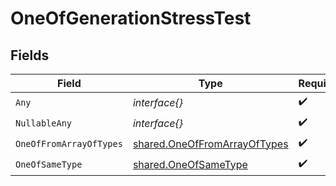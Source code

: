# OneOfGenerationStressTest


## Fields

| Field                                                                               | Type                                                                                | Required                                                                            | Description                                                                         |
| ----------------------------------------------------------------------------------- | ----------------------------------------------------------------------------------- | ----------------------------------------------------------------------------------- | ----------------------------------------------------------------------------------- |
| `Any`                                                                               | *interface{}*                                                                       | :heavy_check_mark:                                                                  | N/A                                                                                 |
| `NullableAny`                                                                       | *interface{}*                                                                       | :heavy_check_mark:                                                                  | N/A                                                                                 |
| `OneOfFromArrayOfTypes`                                                             | [shared.OneOfFromArrayOfTypes](../../../pkg/models/shared/oneoffromarrayoftypes.md) | :heavy_check_mark:                                                                  | N/A                                                                                 |
| `OneOfSameType`                                                                     | [shared.OneOfSameType](../../../pkg/models/shared/oneofsametype.md)                 | :heavy_check_mark:                                                                  | N/A                                                                                 |